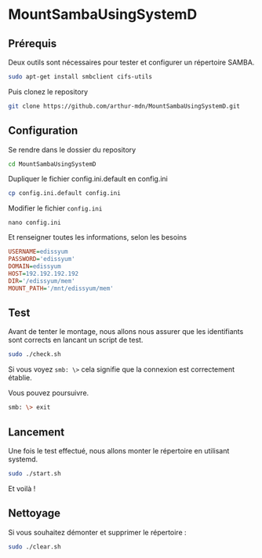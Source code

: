 # MountSambaUsingSystemD

## Prérequis
Deux outils sont nécessaires pour tester et configurer un répertoire SAMBA.
```bash
sudo apt-get install smbclient cifs-utils
```
Puis clonez le repository
```bash
git clone https://github.com/arthur-mdn/MountSambaUsingSystemD.git
```

## Configuration

Se rendre dans le dossier du repository

```bash
cd MountSambaUsingSystemD
```

Dupliquer le fichier config.ini.default en config.ini 

```bash
cp config.ini.default config.ini
```

Modifier le fichier `config.ini`

```
nano config.ini
```

Et renseigner toutes les informations, selon les besoins

```ini
USERNAME=edissyum
PASSWORD='edissyum'
DOMAIN=edissyum
HOST=192.192.192.192
DIR='/edissyum/mem'
MOUNT_PATH='/mnt/edissyum/mem'
```

## Test

Avant de tenter le montage, nous allons nous assurer que les identifiants sont corrects en lancant un script de test.

```bash
sudo ./check.sh
```

Si vous voyez `smb: \>` cela signifie que la connexion est correctement établie. 

Vous pouvez poursuivre.

```bash
smb: \> exit
``` 

## Lancement

Une fois le test effectué, nous allons monter le répertoire en utilisant systemd.

```bash
sudo ./start.sh
```

Et voilà ! 

## Nettoyage

Si vous souhaitez démonter et supprimer le répertoire :
```bash
sudo ./clear.sh
```
